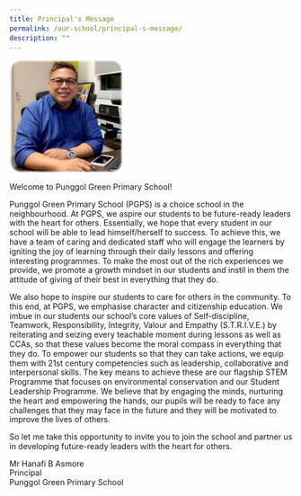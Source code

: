 ```yaml
---
title: Principal's Message
permalink: /our-school/principal-s-message/
description: ""
---
```

<img src="/images/Our%20School/Mr%20Hanafi%20B%20Asmore.jpg"  
     style="width:40%">

<p style="line-height: 1.2; font size: 12px;">Welcome to Punggol Green Primary School!</p>

<p style="line-height: 1.2; font size: 12px;">Punggol Green Primary School (PGPS) is a choice school in the neighbourhood. At PGPS, we aspire our students to be future-ready leaders with the heart for others. Essentially, we hope that every student in our school will be able to lead himself/herself to success. To achieve this, we have a team of caring and dedicated staff who will engage the learners by igniting the joy of learning through their daily lessons and offering interesting programmes. To make the most out of the rich experiences we provide, we promote a growth mindset in our students and instil in them the attitude of giving of their best in everything that they do.</p>

<p style="line-height: 1.2; font size: 12px;">We also hope to inspire our students to care for others in the community. To this end, at PGPS, we emphasise character and citizenship education. We imbue in our students our school’s core values of Self-discipline, Teamwork, Responsibility, Integrity, Valour and Empathy (S.T.R.I.V.E.) by reiterating and seizing every teachable moment during lessons as well as CCAs, so that these values become the moral compass in everything that they do. To empower our students so that they can take actions, we equip them with 21st century competencies such as leadership, collaborative and interpersonal skills. The key means to achieve these are our flagship STEM Programme that focuses on environmental conservation and our Student Leadership Programme. We believe that by engaging the minds, nurturing the heart and empowering the hands, our pupils will be ready to face any challenges that they may face in the future and they will be motivated to improve the lives of others.</p>

<p style="line-height: 1.2; font size: 12px;">So let me take this opportunity to invite you to join the school and partner us in developing future-ready leaders with the heart for others.</p>

<p style="line-height: 1.2; font size: 12px;">Mr Hanafi B Asmore<br>
Principal<br>
Punggol Green Primary School</p>
